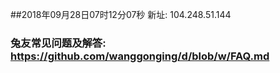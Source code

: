 ##2018年09月28日07时12分07秒 新址: 104.248.51.144
### 兔友常见问题及解答: https://github.com/wanggonging/d/blob/w/FAQ.md
